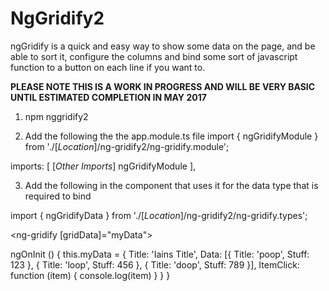 # NgGridify2

ngGridify is a quick and easy way to show some data on the page, and be able to sort it, configure the columns and bind some sort of javascript function to a button on each line if you want to.

**PLEASE NOTE THIS IS A WORK IN PROGRESS AND WILL BE VERY BASIC UNTIL ESTIMATED COMPLETION IN MAY 2017**

1. npm nggridify2

2. Add the following the the app.module.ts file
import { ngGridifyModule } from './[*Location*]/ng-gridify2/ng-gridify.module';

imports: [
    [*Other Imports*]
    ngGridifyModule
  ],

3. Add the following in the component that uses it for the data type that is required to bind

import { ngGridifyData } from './[*Location*]/ng-gridify2/ng-gridify.types';

<ng-gridify [gridData]="myData"></ng-gridify>

ngOnInit () {
    this.myData = {
      Title: 'Iains Title',
      Data: [{
        Title: 'poop',
        Stuff: 123
      },
      {
        Title: 'loop',
        Stuff: 456
      },
      {
        Title: 'doop',
        Stuff: 789
      }],
      ItemClick: function (item) {
        console.log(item)
      }
    }
}

